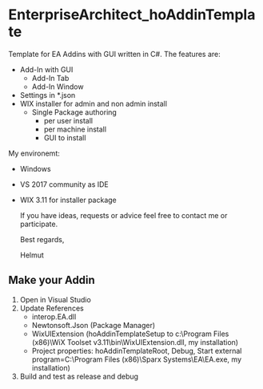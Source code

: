 # EnterpriseArchitect_hoAddinTemplate

Template for EA Addins with GUI written in C#. The features are:

-  Add-In with GUI
   -  Add-In Tab 
   -  Add-In Window
-  Settings in *.json
-  WIX installer for admin and non admin install
   - Single Package authoring
     -  per user install
	 -  per machine install
	 -  GUI to install


My environemt:

- Windows
- VS 2017 community as IDE
- WIX 3.11 for installer package


   If you have ideas, requests or advice feel free to contact me or participate.

   Best regards,

   Helmut

 ## Make your Addin


   1.  Open in Visual Studio
   2.  Update References 
       - interop.EA.dll
       - Newtonsoft.Json (Package Manager)
       - WixUIExtension (hoAddinTemplateSetup to c:\Program Files (x86)\WiX Toolset v3.11\bin\WixUIExtension.dll, my installation)
       - Project properties: hoAddinTemplateRoot, Debug, Start external program=C:\Program Files (x86)\Sparx Systems\EA\EA.exe, my installation)
   3.  Build and test as release and debug
